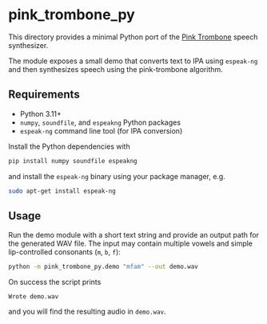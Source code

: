 # pink_trombone_py

This directory provides a minimal Python port of the [Pink Trombone](https://github.com/khuong291/pink-trombone) speech synthesizer.

The module exposes a small demo that converts text to IPA using `espeak-ng` and then synthesizes speech using the pink-trombone algorithm.

## Requirements

- Python 3.11+
- `numpy`, `soundfile`, and `espeakng` Python packages
- `espeak-ng` command line tool (for IPA conversion)

Install the Python dependencies with

```bash
pip install numpy soundfile espeakng
```

and install the `espeak-ng` binary using your package manager, e.g.

```bash
sudo apt-get install espeak-ng
```

## Usage

Run the demo module with a short text string and provide an output path for the generated WAV file. The input may
contain multiple vowels and simple lip-controlled consonants (`m`, `b`, `f`):

```bash
python -m pink_trombone_py.demo "mfam" --out demo.wav
```

On success the script prints

```
Wrote demo.wav
```

and you will find the resulting audio in `demo.wav`.
